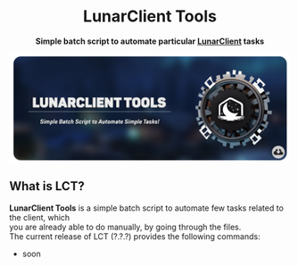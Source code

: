 <h1 align="center">
    LunarClient Tools
</h1>
<p align="center">
    <strong>Simple batch script to automate particular <a href="https://lunarclient.com">LunarClient</a> tasks</strong>
</p>
<p align="center">
    <a href=https://github.com/Vaption/LunarClientTools/releases><img align=center src=".github/images/lct_banner.png" width="900" alt="banner"></a></br>
</p>

  ## What is LCT?
  **LunarClient Tools** is a simple batch script to automate few tasks related to the client, which </br> you are already able to do manually, by going through the files. </br> The current release of LCT (?.?.?) provides the following commands: </br>
  - soon